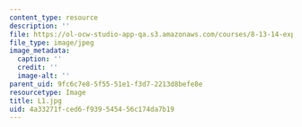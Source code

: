 ```yaml
---
content_type: resource
description: ''
file: https://ol-ocw-studio-app-qa.s3.amazonaws.com/courses/8-13-14-experimental-physics-i-ii-junior-lab-fall-2016-spring-2017/4a33271fced6f939545456c174da7b19_L1.jpg
file_type: image/jpeg
image_metadata:
  caption: ''
  credit: ''
  image-alt: ''
parent_uid: 9fc6c7e8-5f55-51e1-f3d7-2213d8befe8e
resourcetype: Image
title: L1.jpg
uid: 4a33271f-ced6-f939-5454-56c174da7b19
---
```

